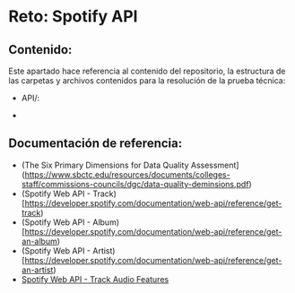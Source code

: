 # Reto: Spotify API

## Contenido:

Este apartado hace referencia al contenido del repositorio, la estructura de las carpetas y archivos contenidos para la resolución de la prueba técnica:

* API/: 

* 
## Documentación de referencia:

* (The Six Primary Dimensions for Data Quality Assessment](https://www.sbctc.edu/resources/documents/colleges-staff/commissions-councils/dgc/data-quality-deminsions.pdf)
* (Spotify Web API - Track)[https://developer.spotify.com/documentation/web-api/reference/get-track)
* (Spotify Web API - Album)[https://developer.spotify.com/documentation/web-api/reference/get-an-album)
* (Spotify Web API - Artist)[https://developer.spotify.com/documentation/web-api/reference/get-an-artist)
* [Spotify Web API - Track Audio Features](https://developer.spotify.com/documentation/web-api/reference/get-audio-features)
